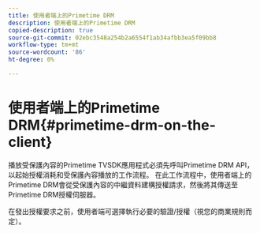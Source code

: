 ```yaml
---
title: 使用者端上的Primetime DRM
description: 使用者端上的Primetime DRM
copied-description: true
source-git-commit: 02ebc3548a254b2a6554f1ab34afbb3ea5f09bb8
workflow-type: tm+mt
source-wordcount: '86'
ht-degree: 0%

---
```


# 使用者端上的Primetime DRM{#primetime-drm-on-the-client}

播放受保護內容的Primetime TVSDK應用程式必須先呼叫Primetime DRM API，以起始授權消耗和受保護內容播放的工作流程。 在此工作流程中，使用者端上的Primetime DRM會從受保護內容的中繼資料建構授權請求，然後將其傳送至Primetime DRM授權伺服器。

在發出授權要求之前，使用者端可選擇執行必要的驗證/授權（視您的商業規則而定）。
